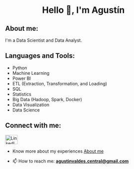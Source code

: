 <h1 align="center">Hello 👋, I'm Agustín</h1>

## About me:

I'm a Data Scientist and Data Analyst.

## Languages and Tools:

- Python
- Machine Learning
- Power BI
- ETL (Extraction, Transformation, and Loading)
- SQL
- Statistics
- Big Data (Hadoop, Spark, Docker)
- Data Visualization
- Data Science

## Connect with me:

<p align="left">
  <a href="https://linkedin.com/in/https://www.linkedin.com/in/agustinignaciovaldeshoffmann/" target="_blank">
    <img align="center" src="https://raw.githubusercontent.com/rahuldkjain/github-profile-readme-generator/master/src/images/icons/Social/linked-in-alt.svg" alt="LinkedIn" height="30" width="40" />
  </a>
</p>

- Know more about my experiences [About me](https://agustinvaldes-portafolio.web.app/about.html)

- 📫 How to reach me: **agustinvaldes.central@gmail.com**
